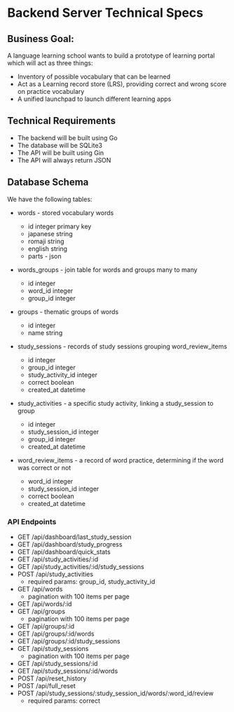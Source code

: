 # Backend Server Technical Specs

## Business Goal: 
A language learning school wants to build a prototype of learning portal which will act as three things:
- Inventory of possible vocabulary that can be learned
- Act as a  Learning record store (LRS), providing correct and wrong score on practice vocabulary
- A unified launchpad to launch different learning apps

## Technical Requirements

- The backend will be built using Go
- The database will be SQLite3
- The API will be built using Gin
- The API will always return JSON

## Database Schema

We have the following tables:
-   words - stored vocabulary words
    - id integer primary key
    - japanese  string
    - romaji string
    - english string
    - parts - json

-   words_groups - join table for words and groups many to many
    - id integer
    - word_id integer
    - group_id integer

-   groups - thematic groups of words
    - id integer
    - name string

-   study_sessions - records of study sessions grouping word_review_items
    - id integer
    - group_id integer
    - study_activity_id integer
    - correct boolean
    - created_at datetime

-   study_activities - a specific study activity, linking a study_session to group
    - id integer
    - study_session_id integer
    - group_id integer
    - created_at datetime

-   word_review_items - a record of word practice, determining if the word was       correct or not
    - word_id integer
    - study_session_id integer
    - correct boolean
    - created_at datetime

### API Endpoints

- GET /api/dashboard/last_study_session
- GET /api/dashboard/study_progress
- GET /api/dashboard/quick_stats
- GET /api/study_activities/:id
- GET /api/study_activities/:id/study_sessions
- POST /api/study_activities
    - required params: group_id, study_activity_id
- GET /api/words
    - pagination with 100 items per page
- GET /api/words/:id
- GET /api/groups
    - pagination with 100 items per page
- GET /api/groups/:id
- GET /api/groups/:id/words
- GET /api/groups/:id/study_sessions
- GET /api/study_sessions
    - pagination with 100 items per page
- GET /api/study_sessions/:id
- GET /api/study_sessions/:id/words
- POST /api/reset_history
- POST /api/full_reset
- POST /api/study_sessions/:study_session_id/words/:word_id/review
    - required params: correct









